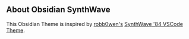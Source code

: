 ## About Obsidian SynthWave

This Obsidian Theme is inspired by [robb0wen's](https://github.com/robb0wen) [SynthWave '84 VSCode Theme](https://github.com/robb0wen/synthwave-vscode).
